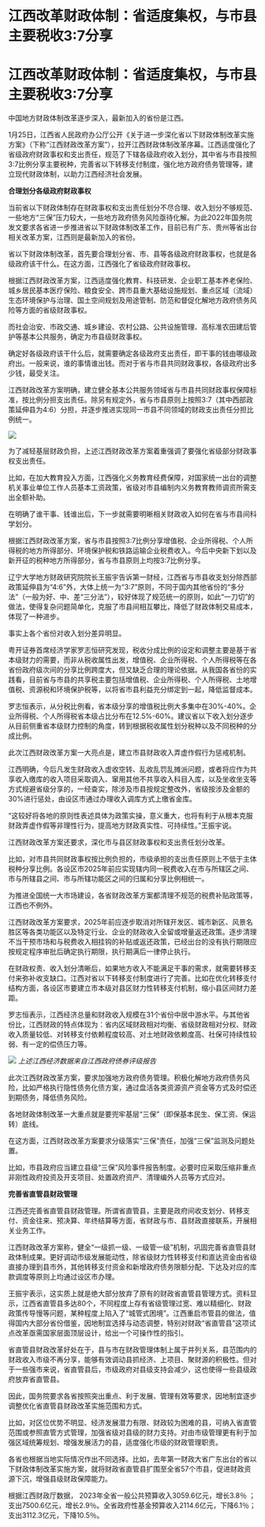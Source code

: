 # 江西改革财政体制：省适度集权，与市县主要税收3:7分享

# 江西改革财政体制：省适度集权，与市县主要税收3:7分享

中国地方财政体制改革逐步深入，最新加入的省份是江西。

1月25日，江西省人民政府办公厅公开《关于进一步深化省以下财政体制改革实施方案》（下称“江西财政改革方案”），拉开江西财政体制改革序幕。江西适度强化了省级政府财政事权和支出责任，规范了下辖各级政府收入划分，其中省与市县按照3∶7比例分享主要税种，完善省以下转移支付制度，强化地方政府债务管理等，建立现代财政体制，以助力江西经济社会发展。

**合理划分各级政府财政事权**

当前省以下财政体制存在财政事权和支出责任划分不尽合理、收入划分不够规范、一些地方“三保”压力较大，一些地方政府债务风险亟待化解。为此2022年国务院发文要求各省进一步推进省以下财政体制改革工作，目前已有广东、贵州等省出台相关改革方案，江西则是最新加入的省份。

省以下财政体制改革，首先要合理划分省、市、县等各级政府财政事权，也就是各级政府该干什么。在这方面，江西强化了省级政府财政事权。

根据江西财政改革方案，江西适度强化教育、科技研发、企业职工基本养老保险、城乡居民基本医疗保险、粮食安全、跨市县重大基础设施规划、重点区域（流域）生态环境保护与治理、国土空间规划及用途管制、防范和督促化解地方政府债务风险等方面的省级财政事权。

而社会治安、市政交通、城乡建设、农村公路、公共设施管理、高标准农田建后管护等基本公共服务，确定为市县级财政事权。

确定好各级政府该干什么后，就需要确定各级政府支出责任，即干事的钱由哪级政府出。一般来说，谁的事情谁出钱。而对于省与市县共同财政事权，各级政府出多少钱，最受关注。

江西财政改革方案明确，建立健全基本公共服务领域省与市县共同财政事权保障标准，按比例分担支出责任。除另有规定外，省与市县原则上按照3∶7（其中西部政策延伸县为4∶6）分担，并逐步推进实现同一市县不同领域的财政支出责任分担比例统一。

![](https://inews.gtimg.com/om_bt/O9NuwyDUwAzO6voFUZBgbIPflJGptB_s1UOAJlF8pSEQoAA/1000)

为了减轻基层财政负担，上述江西财政改革方案着重强调了要强化省级部分财政事权支出责任。

比如，在加大教育投入方面，江西强化义务教育经费保障，对国家统一出台的调整机关事业单位工作人员基本工资政策，省级对市县编制内义务教育教师调资所需支出全额补助。

在明确了谁干事、钱谁出后，下一步就需要明晰相关财政收入如何在省与市县间科学划分。

根据江西财政改革方案，省与市县按照3∶7比例分享增值税、企业所得税、个人所得税的地方所得部分、环境保护税和铁路运输企业税费收入。今后中央新下划以及新开征的税种地方所得部分，省与市县原则上均按3∶7比例分享。

辽宁大学地方财政研究院院长王振宇告诉第一财经，江西省与市县收支划分除西部政策延伸县为“4:6”外，大体上统一为“3:7”原则，不同于国内其他省份的“多分法”（一般为好、中、差“三分法”），较好体现了规范统一的原则，如此“一刀切”的做法，使得复杂问题简单化，克服了市县间相互攀比，降低了财政体制交易成本，体现了一种进步。

事实上各个省份对收入划分差异明显。

粤开证券首席经济学家罗志恒研究发现，税收分成比例的设定和调整主要是基于省本级财力的需要，而非从税收属性出发，增值税、企业所得税、个人所得税等在各省份政府级次间的分享比例跨度大，但又缺乏合理的理论依据。从我国各省份的实践看，目前省与市县的共享税主要包括增值税、企业所得税、个人所得税、土地增值税、资源税和环境保护税等，以将省市县利益充分绑定到一起，降低监督成本。

罗志恒表示，从分税比例看，省本级分享的增值税比例大多集中在30%-40%。企业所得税、个人所得税省本级占比分布在12.5%-60%。建议省以下收入划分逐步从目前侧重省本级财力控制的角度，转到根据税收属性划分税种以及不同税种的分成比例。

此次江西财政改革方案一大亮点是，建立市县财政收入弄虚作假行为惩戒机制。

江西明确，今后凡发生财政收入虚收空转、乱收乱罚乱摊派问题，或者将应作为共享收入缴库的收入项目采取调入、窜用其他不共享收入科目入库，以及坐收坐支等方式规避省级分享的，一经查实，除涉及市县按规定整改外，省级按涉及金额的30%进行惩处，由设区市通过办理收入调库方式上缴省金库。

“这较好将各地的原则性表述具体为政策实操，意义重大，也将有利于从根本克服财政弄虚作假等非理性行为，提高地方财政真实性、可持续性。”王振宇说。

江西财政改革方案还要求，深化市与县区财政事权和支出责任划分改革。

比如，对市县共同财政事权按比例负担的，市级承担的支出责任原则上不低于主体税种分享比例。各设区市2025年前应实现辖内同一税费收入在市与所辖区之间、市与所辖县之间、市与所辖功能区之间的归属和分享比例相统一。

为推进全国统一大市场建设，各省财政改革方案都清理不规范的税费补贴政策等，江西也不例外。

江西财政改革方案要求，2025年前应逐步取消对所辖开发区、城市新区、风景名胜区等各类功能区以及特定行业、企业的财政收入全留或增量返还政策。逐步清理不当干预市场和与税费收入相挂钩的补贴或返还政策，已经出台的没有执行期限应按规定程序审批后确定执行期限，执行期满后一律停止执行。

在财政权责、收入划分清晰后，如果地方收入不能满足干事的需求，就需要转移支付来弥补收支缺口。江西对省以下转移支付制度进行了完善。比如在优化转移支付结构方面，各设区市要建立市本级对县区财力性转移支付机制，缩小县区间财力差距。

罗志恒表示，江西经济总量和财政收入规模在31个省份中居中游水平。与其他省份比，江西财政的特点体现为：省内区域财政相对均衡、省级财政相对分权、财政收入质量较低、对转移支付依赖程度较高、对土地财政依赖度高、社保可持续性较弱、有一定的偿债压力等。

![](https://inews.gtimg.com/om_bt/OAAyexGKl6y2gLzV6JG36CY5gtE7v6Sjp2k1WoJKVnjiIAA/1000)
_上述江西经济数据来自江西政府债券评级报告_

此次江西财政改革方案，要求加强地方政府债务管理。积极化解地方政府债务风险，比如严格执行隐性债务化债方案，通过盘活各类资源资产资金等方式及时偿还到期债务，降低债务风险。

各地财政体制改革一大重点就是要兜牢基层“三保”（即保基本民生、保工资、保运转）底线。

在这方面，江西财政改革方案要求分级落实“三保”责任，加强“三保”监测及问题处置。

比如，市县政府应当建立县级“三保”风险事件报告制度。必要时应采取压缩非重点非刚性政府投资及开支项目、处置政府资产、清理编外人员等方式应对。

**完善省直管县财政管理**

江西还完善省直管县财政管理。所谓省直管县，主要是政府间收支划分、转移支付、资金往来、预决算、年终结算等方面，省财政与市、县财政直接联系，开展相关业务工作。

江西财政改革方案称，健全“一级抓一级、一级管一级”机制，巩固完善省直管县财政体制成果。更好调动市级发展能动性，除省级财力性转移支付和直达资金由省级直接办理到县市外，其他转移支付资金和新增政府债务限额分配、下达及对应的库款调度等原则上均通过设区市办理。

王振宇表示，这实质上就是绝大部分放弃了原有的财政省直管县管理方式。资料显示，江西省直管县多达80个，不同程度上存有省级管理过宽、难以精细化、财政政策传导慢等问题，某种程度上陷入了“城管式困境”。江西重启市管县的做法，值得国内大部分省份借鉴，因地制宜选择与动态调整，特别对财政“省直管县”这项试点改革亟需国家层面顶层设计，给出一个可操作性的指引。

省直管县财政改革好处在于，县与市在财政管理体制上属于并列关系，县范围内的财政收入市级不再分享，能够有效调动县抓经济、上项目、聚财源的积极性。但对于一些强市来说，省直管县后，市级政府对县级支持会减少，这也使得一些县级政府放弃省直管县。

因此，国务院要求各省按照突出重点、利于发展、管理有效等要求，因地制宜逐步调整优化省直管县财政改革实施范围和方式。

比如，对区位优势不明显、经济发展潜力有限、财政较为困难的县，可纳入省直管范围或参照直管方式管理，加强省级对县级的财力支持。对由市级管理更有利于加强区域统筹规划、增强发展活力的县，适度强化市级的财政管理职责。

各省也根据当地实际情况作出不同选择。比如，去年第一财政大省广东出台的省以下财政体制改革实施方案，就将财政省直管县扩围至全省57个市县，促进财政资源下沉，增强县级财政保障能力。

根据江西财政厅数据， 2023年全省一般公共预算收入3059.6亿元，增长3.8％
；支出7500.6亿元，增长2.9％。全省政府性基金预算收入2114.6亿元，下降6.1％；支出3112.3亿元，下降10.5％。

